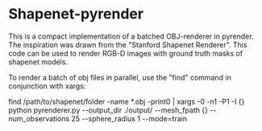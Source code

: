 # Shapenet-pyrender
This is a compact implementation of a batched OBJ-renderer in pyrender. The inspiration was drawn
from the "Stanford Shapenet Renderer". This code can be used to render RGB-D images with ground truth masks of shapenet models.

To render a batch of obj files in parallel, use the "find" command in conjunction with xargs:

find /path/to/shapenet/folder -name *.obj -print0 | xargs -0 -n1 -P1 -I {} python pyrenderer.py --output_dir ./output/ --mesh_fpath {} --num_observations 25 --sphere_radius 1 --mode=train 
